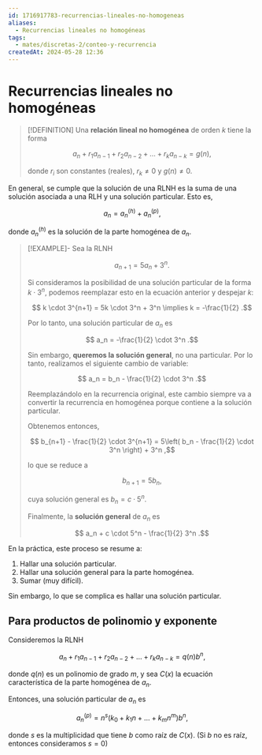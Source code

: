 ```yaml
---
id: 1716917783-recurrencias-lineales-no-homogeneas
aliases:
  - Recurrencias lineales no homogéneas
tags:
  - mates/discretas-2/conteo-y-recurrencia
createdAt: 2024-05-28 12:36
---
```


# Recurrencias lineales no homogéneas

> [!DEFINITION]
> Una **relación lineal no homogénea** de orden $k$ tiene la forma
> 
> $$
> a_n + r_1a_{n-1} + r_2a_{n-2} + \ldots + r_ka_{n-k} = g(n)
> ,$$
> 
> donde $r_i$ son constantes (reales), $r_k \neq 0$ y $g(n) \neq 0$.

En general, se cumple que la solución de una RLNH es la suma de una solución asociada a una RLH y una solución particular. Esto es,

$$
a_n = a^{(h)}_n + a^{(p)}_n
,$$

donde $a^{(h)}_n$ es la solución de la parte homogénea de $a_n$.

> [!EXAMPLE]-
> Sea la RLNH
> 
> $$
> a_{n+1} = 5a_n + 3^n
> .$$
> 
> Si consideramos la posibilidad de una solución particular de la forma $k \cdot 3^n$, podemos reemplazar esto en la ecuación anterior y despejar $k$:
> 
> $$
> k \cdot 3^{n+1} = 5k \cdot 3^n + 3^n \implies k = -\frac{1}{2}
> .$$
> 
> Por lo tanto, una solución particular de $a_n$ es
> 
> $$
> a_n = -\frac{1}{2} \cdot 3^n
> .$$
> 
> Sin embargo, **queremos la solución general**, no una particular. Por lo tanto, realizamos el siguiente cambio de variable:
> 
> $$
> a_n = b_n - \frac{1}{2} \cdot 3^n
> .$$
> 
> Reemplazándolo en la recurrencia original, este cambio siempre va a convertir la recurrencia en homogénea porque contiene a la solución particular.
> 
> Obtenemos entonces,
> 
> $$
> b_{n+1} - \frac{1}{2} \cdot 3^{n+1} = 5\left( b_n - \frac{1}{2} \cdot 3^n \right)  + 3^n
> ,$$
> 
> lo que se reduce a
> 
> $$
> b_{n+1} = 5b_n
> ,$$
> 
> cuya solución general es $b_n = c \cdot 5^n$.
> 
> Finalmente, la **solución general** de $a_n$ es
> 
> $$
> a_n + c \cdot 5^n - \frac{1}{2} 3^n
> .$$

En la práctica, este proceso se resume a:

1. Hallar una solución particular.
2. Hallar una solución general para la parte homogénea.
3. Sumar (muy difícil).

Sin embargo, lo que se complica es hallar una solución particular.

## Para productos de polinomio y exponente

Consideremos la RLNH

$$
a_n + r_1a_{n-1} + r_2a_{n-2} + \ldots + r_ka_{n-k} = q(n) b^n
,$$

donde $q(n)$ es un polinomio de grado $m$, y sea $C(x)$ la ecuación característica de la parte homogénea de $a_n$.

Entonces, una solución particular de $a_n$ es

$$
a_n^{(p)} = n^s(k_0 + k_1n + \ldots + k_m n^m)b^n
,$$

donde $s$ es la multiplicidad que tiene $b$ como raíz de $C(x)$. (Si $b$ no es raíz, entonces consideramos $s = 0$)

